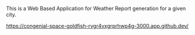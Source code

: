 This is a Web Based Application for Weather Report generation for a given city. 

https://congenial-space-goldfish-rvgr4vxgrprhwp4g-3000.app.github.dev/
